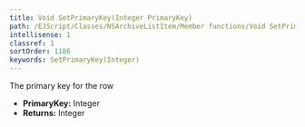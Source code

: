 ```yaml
---
title: Void SetPrimaryKey(Integer PrimaryKey)
path: /EJScript/Classes/NSArchiveListItem/Member functions/Void SetPrimaryKey(Integer p_0)
intellisense: 1
classref: 1
sortOrder: 1186
keywords: SetPrimaryKey(Integer)
---
```



The  primary key for the row



* **PrimaryKey:** Integer
* **Returns:** Integer


